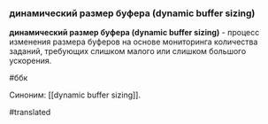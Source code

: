 ### динамический размер буфера (dynamic buffer sizing)

**динамический размер буфера (dynamic buffer sizing)** - процесс изменения размера буферов на основе мониторинга количества заданий, требующих слишком малого или слишком большого ускорения.

#ббк

Синоним: [[dynamic buffer sizing]].

#translated
